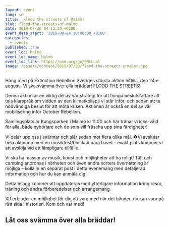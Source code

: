 ```yaml
---
layout: event
lang: se
title:  Flood the streets of Malmö!
slug: flood-the-streets-of-malmo
date: 2019-07-30 04:13:30 +0200
event_date_start: '2019-08-24 10:00:00 +0100'
categories:
  - events
published: true
event_loc: Malmö
event_loc_name: Malmö
event_loc_link: https://osm.org/go/0NcLual
image: /assets/content/2019/07/30/flood-the-streets-xrmalmo.jpg
---
```


Häng med på Extinction Rebellion Sveriges största aktion hittills, den 24:e augusti. Vi ska svämma över alla bräddar! FLOOD THE STREETS!

Denna aktion är en viktig del av vår strategi för att tvinga beslutsfattare att tala klarspråk om vidden av den klimatkollaps vi står inför, och sedan att ta nödvändiga beslut för att möta krisen. Aktionen är också en del av vår mobilisering inför October Rebellion.

Samlingsplats är Kungsparken i Malmö kl 11:00 och här tränar vi icke-våld för alla, både nybörjare och de som vill fräscha upp sina färdigheter! 

Vi delar upp oss i svärmar och slår sedan mot flera olika mål. �Vi avslutar hela aktionen med en musikfest/blockad nära havet – exakt plats kommer vi att avslöja vid ett lämpligare tillfälle.

Vi ska ha massor av musik, konst och möjligheter att ha roligt!
Tält och camping anordnas i närheten och även andra sorters övernattning är möjliga – kolla in en separat post i detta evenemang med detaljerad information och hur du kan anmäla dig.

Detta inlägg kommer att uppdateras med ytterligare information kring resor, träning och andra förberedelser och arrangemang.

XR erbjuder en möjlighet för dig att vara med när det händer, du kan vara på rätt sida i historien. Kom och var med!

## Låt oss svämma över alla bräddar!
